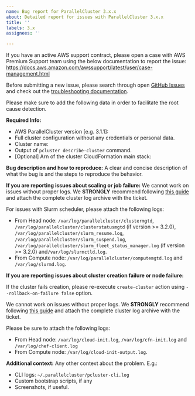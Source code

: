```yaml
---
name: Bug report for ParallelCluster 3.x.x
about: Detailed report for issues with ParallelCluster 3.x.x
title: ''
labels: 3.x
assignees: ''

---
```


If you have an active AWS support contract, please open a case with AWS Premium Support team using the below documentation to report the issue:
https://docs.aws.amazon.com/awssupport/latest/user/case-management.html

Before submitting a new issue, please search through open [GitHub Issues](https://github.com/aws/aws-parallelcluster/issues) and check out the [troubleshooting documentation](https://docs.aws.amazon.com/parallelcluster/latest/ug/troubleshooting-v3.html).

Please make sure to add the following data in order to facilitate the root cause detection.

**Required Info:**
 - AWS ParallelCluster version [e.g. 3.1.1]:
 - Full cluster configuration without any credentials or personal data.
 - Cluster name:
 - Output of `pcluster describe-cluster` command.
 - [Optional] Arn of the cluster CloudFormation main stack:

**Bug description and how to reproduce:**
A clear and concise description of what the bug is and the steps to reproduce the behavior.

**If you are reporting issues about scaling or job failure:**
We cannot work on issues without proper logs. We **STRONGLY** recommend following [this guide](https://docs.aws.amazon.com/parallelcluster/latest/ug/troubleshooting-v3.html#troubleshooting-v3-get-logs) and attach the complete cluster log archive with the ticket.

For issues with Slurm scheduler, please attach the following logs:
* From Head node: `/var/log/parallelcluster/clustermgtd`, `/var/log/parallelcluster/clusterstatusmgtd` (if version >= 3.2.0), `/var/log/parallelcluster/slurm_resume.log`, `/var/log/parallelcluster/slurm_suspend.log`, `/var/log/parallelcluster/slurm_fleet_status_manager.log` (if version >= 3.2.0) and`/var/log/slurmctld.log`. 
* From Compute node:  `/var/log/parallelcluster/computemgtd.log` and `/var/log/slurmd.log`.

**If you are reporting issues about cluster creation failure or node failure:**

If the cluster fails creation, please re-execute `create-cluster` action using `--rollback-on-failure false` option.

We cannot work on issues without proper logs. We **STRONGLY** recommend following [this guide](https://docs.aws.amazon.com/parallelcluster/latest/ug/troubleshooting-v3.html#troubleshooting-v3-get-logs) and attach the complete cluster log archive with the ticket.

Please be sure to attach the following logs:
* From Head node: `/var/log/cloud-init.log`, `/var/log/cfn-init.log` and `/var/log/chef-client.log`
* From Compute node:  `/var/log/cloud-init-output.log`.

**Additional context:**
Any other context about the problem. E.g.:
 - CLI logs: `~/.parallelcluster/pcluster-cli.log`
 - Custom bootstrap scripts, if any
 - Screenshots, if useful.
